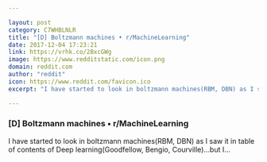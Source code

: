 ```yaml
---

layout: post
category: C7WHBLNLR
title: "[D] Boltzmann machines • r/MachineLearning"
date: 2017-12-04 17:23:21
link: https://vrhk.co/2BxcGWg
image: https://www.redditstatic.com/icon.png
domain: reddit.com
author: "reddit"
icon: https://www.reddit.com/favicon.ico
excerpt: "I have started to look in boltzmann machines(RBM, DBN) as I saw it in table of contents of Deep learning(Goodfellow, Bengio, Courville)...but I..."

---
```


### [D] Boltzmann machines • r/MachineLearning

I have started to look in boltzmann machines(RBM, DBN) as I saw it in table of contents of Deep learning(Goodfellow, Bengio, Courville)...but I...